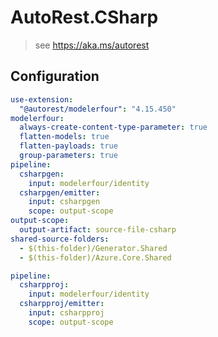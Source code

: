 # AutoRest.CSharp
> see https://aka.ms/autorest

## Configuration
```yaml
use-extension:
  "@autorest/modelerfour": "4.15.450"
modelerfour:
  always-create-content-type-parameter: true
  flatten-models: true
  flatten-payloads: true
  group-parameters: true
pipeline:
  csharpgen:
    input: modelerfour/identity
  csharpgen/emitter:
    input: csharpgen
    scope: output-scope
output-scope:
  output-artifact: source-file-csharp
shared-source-folders:
  - $(this-folder)/Generator.Shared
  - $(this-folder)/Azure.Core.Shared
```

```yaml !$(skip-csproj)
pipeline:
  csharpproj:
    input: modelerfour/identity
  csharpproj/emitter:
    input: csharpproj
    scope: output-scope
```

